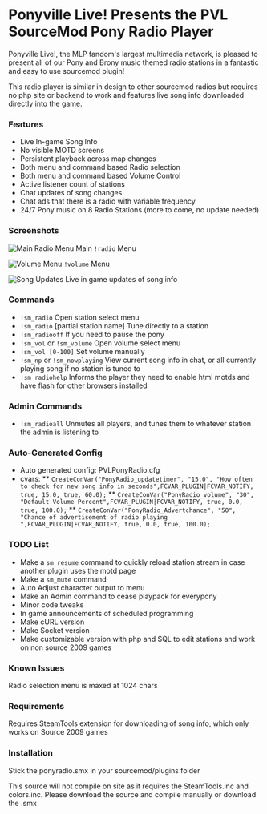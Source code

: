 # Ponyville Live! Presents the PVL SourceMod Pony Radio Player

Ponyville Live!, the MLP fandom's largest multimedia network, is pleased to present all of our Pony and Brony music themed radio stations in a fantastic and easy to use sourcemod plugin!

This radio player is similar in design to other sourcemod radios but requires no php site or backend to work and features live song info downloaded directly into the game.

### Features

* Live In-game Song Info
* No visible MOTD screens
* Persistent playback across map changes
* Both menu and command based Radio selection
* Both menu and command based Volume Control
* Active listener count of stations
* Chat updates of song changes
* Chat ads that there is a radio with variable frequency
* 24/7 Pony music on 8 Radio Stations (more to come, no update needed)

### Screenshots

![Main Radio Menu](https://raw.githubusercontent.com/BravelyBlue/PVLive-SourceMod/master/docs/radio_menu.png)
Main `!radio` Menu

![Volume Menu](https://raw.githubusercontent.com/BravelyBlue/PVLive-SourceMod/master/docs/volume_menu.png)
`!volume` Menu

![Song Updates](https://raw.githubusercontent.com/BravelyBlue/PVLive-SourceMod/master/docs/song_updates.png)
Live in game updates of song info

### Commands

* `!sm_radio` Open station select menu
* `!sm_radio` [partial station name] Tune directly to a station
* `!sm_radiooff` If you need to pause the pony
* `!sm_vol` or `!sm_volume` Open volume select menu
* `!sm_vol [0-100]` Set volume manually
* `!sm_np` or `!sm_nowplaying` View current song info in chat, or all currently playing song if no station is tuned to
* `!sm_radiohelp` Informs the player they need to enable html motds and have flash for other browsers installed

### Admin Commands

* `!sm_radioall` Unmutes all players, and tunes them to whatever station the admin is listening to

### Auto-Generated Config

* Auto generated config: PVLPonyRadio.cfg
* cvars:
** `CreateConVar("PonyRadio_updatetimer", "15.0", "How often to check for new song info in seconds",FCVAR_PLUGIN|FCVAR_NOTIFY, true, 15.0, true, 60.0);`
** `CreateConVar("PonyRadio_volume", "30", "Default Volume Percent",FCVAR_PLUGIN|FCVAR_NOTIFY, true, 0.0, true, 100.0);`
** `CreateConVar("PonyRadio_Advertchance", "50", "Chance of advertisement of radio playing ",FCVAR_PLUGIN|FCVAR_NOTIFY, true, 0.0, true, 100.0);`

### TODO List

* Make a `sm_resume` command to quickly reload station stream in case another plugin uses the motd page
* Make a `sm_mute` command
* Auto Adjust character output to menu
* Make an Admin command to cease playpack for everypony
* Minor code tweaks
* In game announcements of scheduled programming
* Make cURL version
* Make Socket version
* Make customizable version with php and SQL to edit stations and work on non source 2009 games

### Known Issues

Radio selection menu is maxed at 1024 chars

### Requirements

Requires SteamTools extension for downloading of song info, which only works on Source 2009 games

### Installation

Stick the ponyradio.smx in your sourcemod/plugins folder

This source will not compile on site as it requires the SteamTools.inc and colors.inc. Please download the source and compile manually or download the .smx